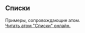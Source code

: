 ## Списки

Примеры, сопровождающие атом.  
[Читать атом "Списки" онлайн.](https://stepik.org/lesson/104335/step/1)